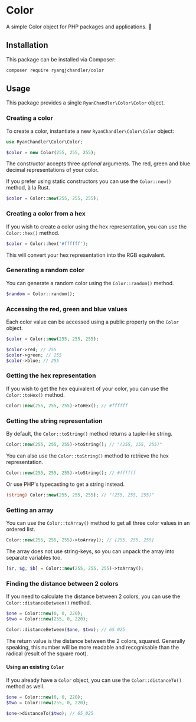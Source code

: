 # Color

A simple Color object for PHP packages and applications. 🎨

## Installation

This package can be installed via Composer:

```bash
composer require ryangjchandler/color
```

## Usage

This package provides a single `RyanChandler\Color\Color` object.

### Creating a color

To create a color, instantiate a new `RyanChandler\Color\Color` object:

```php
use RyanChandler\Color\Color;

$color = new Color(255, 255, 255);
```

The constructor accepts three _optional_ arguments. The red, green and blue decimal representations of your color.

If you prefer using static constructors you can use the `Color::new()` method, à la Rust.

```php
$color = Color::new(255, 255, 255);
```

### Creating a color from a hex

If you wish to create a color using the hex representation, you can use the `Color::hex()` method.

```php
$color = Color::hex('#ffffff');
```

This will convert your hex representation into the RGB equivalent.

### Generating a random color

You can generate a random color using the `Color::random()` method.

```php
$random = Color::random();
```

### Accessing the red, green and blue values

Each color value can be accessed using a public property on the `Color` object.

```php
$color = Color::new(255, 255, 255);

$color->red; // 255
$color->green; // 255
$color->blue; // 255
```

### Getting the hex representation

If you wish to get the hex equivalent of your color, you can use the `Color::toHex()` method.

```php
Color::new(255, 255, 255)->toHex(); // #ffffff
```

### Getting the string representation

By default, the `Color::toString()` method returns a tuple-like string.

```php
Color::new(255, 255, 255)->toString(); // "(255, 255, 255)"
```

You can also use the `Color::toString()` method to retrieve the hex representation.

```php
Color::new(255, 255, 255)->toString(); // #ffffff
```

Or use PHP's typecasting to get a string instead.

```php
(string) Color::new(255, 255, 255); // "(255, 255, 255)"
```

### Getting an array

You can use the `Color::toArray()` method to get all three color values in an ordered list.

```php
Color::new(255, 255, 255)->toArray(); // [255, 255, 255]
```

The array does not use string-keys, so you can unpack the array into separate variables too.

```php
[$r, $g, $b] = Color::new(255, 255, 255)->toArray();
```

### Finding the distance between 2 colors

If you need to calculate the distance between 2 colors, you can use the `Color::distanceBetween()` method.

```php
$one = Color::new(0, 0, 220);
$two = Color::new(255, 0, 220);

Color::distanceBetween($one, $two); // 65_025
```

The return value is the distance between the 2 colors, squared. Generally speaking, this number will be more
readable and recognisable than the radical (result of the square root).

#### Using an existing `Color`

If you already have a `Color` object, you can use the `Color::distanceTo()` method as well.

```php
$one = Color::new(0, 0, 220);
$two = Color::new(255, 0, 220);

$one->distanceTo($two); // 65_025
```